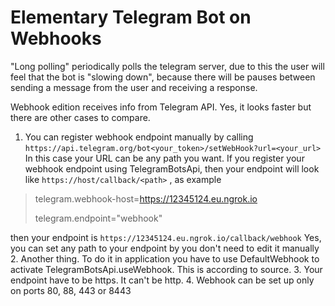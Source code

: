 # Elementary Telegram Bot on Webhooks

"Long polling" periodically polls the telegram server, due to this the user will feel that the bot is "slowing down",
because there will be pauses between sending a message from the user and receiving a response. 

Webhook edition receives info from Telegram API. Yes, it looks faster but there are other cases to compare.

1. You can register webhook endpoint manually by calling ``https://api.telegram.org/bot<your_token>/setWebHook?url=<your_url>`` 
In this case your URL can be any path you want. If you register your webhook endpoint using TelegramBotsApi, then your 
endpoint will look like ``https://host/callback/<path>`` , as example
> telegram.webhook-host=https://12345124.eu.ngrok.io
>
> telegram.endpoint="webhook"

 then your endpoint is ``https://12345124.eu.ngrok.io/callback/webhook``
 Yes, you can set any path to your endpoint by you don't need to edit it manually
2. Another thing. To do it in application you have to use DefaultWebhook to activate TelegramBotsApi.useWebhook. This is according to source.
3. Your endpoint have to be https. It can't be http.
4. Webhook can be set up only on ports 80, 88, 443 or 8443